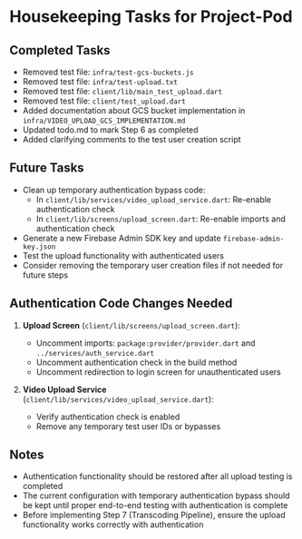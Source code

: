 # Housekeeping Tasks for Project-Pod

## Completed Tasks
- Removed test file: `infra/test-gcs-buckets.js`
- Removed test file: `infra/test-upload.txt`
- Removed test file: `client/lib/main_test_upload.dart`
- Removed test file: `client/test_upload.dart`
- Added documentation about GCS bucket implementation in `infra/VIDEO_UPLOAD_GCS_IMPLEMENTATION.md`
- Updated todo.md to mark Step 6 as completed
- Added clarifying comments to the test user creation script

## Future Tasks
- Clean up temporary authentication bypass code:
  - In `client/lib/services/video_upload_service.dart`: Re-enable authentication check
  - In `client/lib/screens/upload_screen.dart`: Re-enable imports and authentication check
- Generate a new Firebase Admin SDK key and update `firebase-admin-key.json`
- Test the upload functionality with authenticated users
- Consider removing the temporary user creation files if not needed for future steps

## Authentication Code Changes Needed
1. **Upload Screen** (`client/lib/screens/upload_screen.dart`):
   - Uncomment imports: `package:provider/provider.dart` and `../services/auth_service.dart`
   - Uncomment authentication check in the build method
   - Uncomment redirection to login screen for unauthenticated users

2. **Video Upload Service** (`client/lib/services/video_upload_service.dart`):
   - Verify authentication check is enabled
   - Remove any temporary test user IDs or bypasses

## Notes
- Authentication functionality should be restored after all upload testing is completed
- The current configuration with temporary authentication bypass should be kept until proper end-to-end testing with authentication is complete
- Before implementing Step 7 (Transcoding Pipeline), ensure the upload functionality works correctly with authentication
